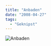 ```yaml
---
title: "Anbaden"
date: "2008-04-27"
tags:
  - "Geknipst"
---
```


![Anbaden](/img/codecandies/20080427-152611-1.jpg)
